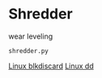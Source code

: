 # Shredder

wear leveling

`shredder.py`

[Linux blkdiscard](../linux/blkdiscard.md)
[Linux dd](../linux/dd.md)